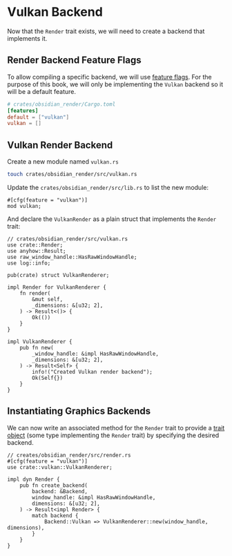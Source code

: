 # Vulkan Backend

Now that the `Render` trait exists, we will need to create a backend that implements it.

## Render Backend Feature Flags

To allow compiling a specific backend, we will use [feature flags](https://doc.rust-lang.org/cargo/reference/features.html). For the purpose of this book, we will only be implementing the `Vulkan` backend so it will be a default feature.

```toml
# crates/obsidian_render/Cargo.toml
[features]
default = ["vulkan"]
vulkan = [] 
```

## Vulkan Render Backend

Create a new module named `vulkan.rs`

```bash
touch crates/obsidian_render/src/vulkan.rs
```

Update the `crates/obsidian_render/src/lib.rs` to list the new module:

```rust,noplaypen
#[cfg(feature = "vulkan")]
mod vulkan;
```

And declare the `VulkanRender` as a plain struct that implements the `Render` trait:

```rust,noplaypen
// crates/obsidian_render/src/vulkan.rs
use crate::Render;
use anyhow::Result;
use raw_window_handle::HasRawWindowHandle;
use log::info;

pub(crate) struct VulkanRenderer;

impl Render for VulkanRenderer {
    fn render(
        &mut self,
        _dimensions: &[u32; 2],
    ) -> Result<()> {
        Ok(())
    }
}

impl VulkanRenderer {
    pub fn new(
        _window_handle: &impl HasRawWindowHandle,
        _dimensions: &[u32; 2],
    ) -> Result<Self> {
        info!("Created Vulkan render backend");
        Ok(Self{})
    }
} 
```

## Instantiating Graphics Backends

We can now write an associated method for the `Render` trait to provide a [trait object](https://doc.rust-lang.org/book/ch17-02-trait-objects.html) (some type implementing the `Render` trait) by specifying the desired backend.

```rust,noplaypen
// creates/obsidian_render/src/render.rs
#[cfg(feature = "vulkan")]
use crate::vulkan::VulkanRenderer;

impl dyn Render {
    pub fn create_backend(
        backend: &Backend,
        window_handle: &impl HasRawWindowHandle,
        dimensions: &[u32; 2],
    ) -> Result<impl Render> {
        match backend {
            Backend::Vulkan => VulkanRenderer::new(window_handle, dimensions),
        }
    }
}
```

